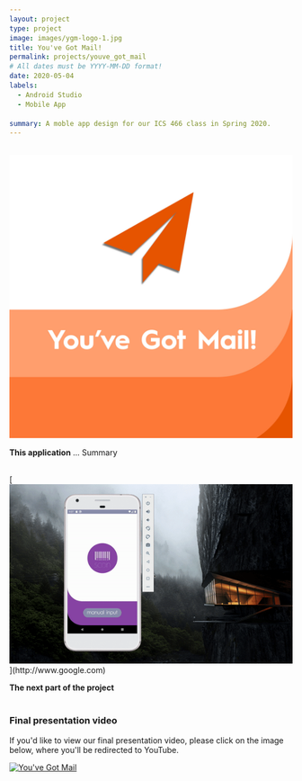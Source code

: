 ```yaml
---
layout: project
type: project
image: images/ygm-logo-1.jpg
title: You've Got Mail!
permalink: projects/youve_got_mail
# All dates must be YYYY-MM-DD format!
date: 2020-05-04
labels:
  - Android Studio
  - Mobile App

summary: A moble app design for our ICS 466 class in Spring 2020.
---
```

<div class="ui divider"></div>
<br>
<img class="ui fluid circular image" src="../images/ygm-logo-2.jpg">
<br>

**This application** ...
Summary

<br>
[<img class="ui fluid rounded image" src="../images/ygm_main_screen.gif">](http://www.google.com)

<br>

**The next part of the project** 
<br>
<br>

### **Final presentation video**

If you'd like to view our final presentation video, please click on the image below, where you'll be redirected to YouTube. 
<br/>

[![You've Got Mail](https://i.imgur.com/OXUUNtq.gif)](https://youtu.be/g9V9sGhEgdI)

